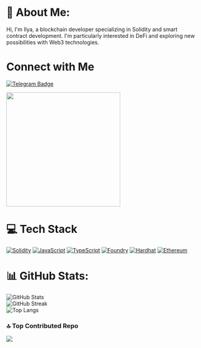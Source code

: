 

# 💫 About Me:
Hi, I'm Ilya, a blockchain developer specializing in Solidity and smart contract development.
I'm particularly interested in DeFi and exploring new possibilities with Web3 technologies.

# Connect with Me
[![Telegram Badge](https://img.shields.io/badge/Telegram-%232CA5E0.svg?style=for-the-badge&logo=telegram&logoColor=white)](https://t.me/Parad1se_Ilya)

<img src="https://media3.giphy.com/media/v1.Y2lkPTc5MGI3NjExcnBjbWlrbzBwbzJkbWsybnZkanYyNGFncnNxaTdnaDJmMzUwaXVoYyZlcD12MV9pbnRlcm5hbF9naWZfYnlfaWQmY3Q9Zw/L59aKIC2MFyfUfrz3n/giphy.gif" width="300">

# 💻 Tech Stack

[![Solidity](https://img.shields.io/badge/Solidity-%23363636.svg?style=for-the-badge&logo=solidity&logoColor=white)](https://soliditylang.org/)
[![JavaScript](https://img.shields.io/badge/JavaScript-%23323330.svg?style=for-the-badge&logo=javascript&logoColor=%23F7DF1E)](https://www.javascript.com/)
[![TypeScript](https://img.shields.io/badge/TypeScript-%23007ACC.svg?style=for-the-badge&logo=typescript&logoColor=white)](https://www.typescriptlang.org/)
[![Foundry](https://img.shields.io/badge/Foundry-gray.svg?color=28a745&style=for-the-badge&logo=none)](https://getfoundry.sh/)
[![Hardhat](https://img.shields.io/badge/Hardhat-orange.svg?color=orange&style=for-the-badge&logo=none)](https://hardhat.org/)
[![Ethereum](https://img.shields.io/badge/Ethereum-%233C3C3D.svg?style=for-the-badge&logo=ethereum&logoColor=white)](https://ethereum.org/en/)

# 📊 GitHub Stats:
![GitHub Stats](https://github-readme-stats.vercel.app/api?username=Pynex&theme=react&hide_border=false&include_all_commits=true&count_private=true)<br/>
![GitHub Streak](https://github-readme-streak-stats.herokuapp.com/?user=Pynex&theme=react&hide_border=false)<br/>
![Top Langs](https://github-readme-stats.vercel.app/api/top-langs/?username=Pynex&theme=react&hide_border=false&include_all_commits=true&count_private=true&layout=compact)

### 🔝 Top Contributed Repo
![](https://github-contributor-stats.vercel.app/api?username=Pynex&limit=5&theme=dark&combine_all_yearly_contributions=true)
